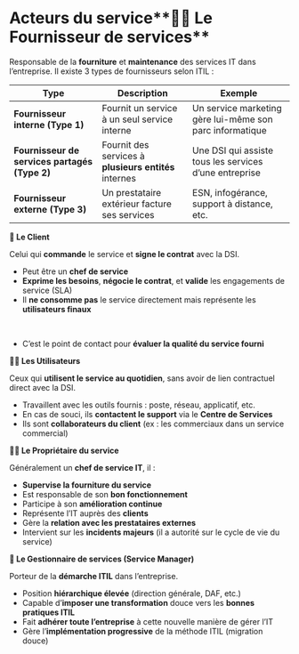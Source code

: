 # Acteurs du service**🧑‍💼 Le Fournisseur de services**

Responsable de la **fourniture** et **maintenance** des services IT dans l’entreprise. Il existe 3 types de fournisseurs selon ITIL :

| **Type** | **Description** | **Exemple** |
|----|----|----|
| **Fournisseur interne (Type 1)** | Fournit un service à un seul service interne | Un service marketing gère lui-même son parc informatique |
| **Fournisseur de services partagés (Type 2)** | Fournit des services à **plusieurs entités** internes | Une DSI qui assiste tous les services d’une entreprise |
| **Fournisseur externe (Type 3)** | Un prestataire extérieur facture ses services | ESN, infogérance, support à distance, etc. |

**🧾 Le Client**

Celui qui **commande** le service et **signe le contrat** avec la DSI.

- Peut être un **chef de service**
- **Exprime les besoins**, **négocie le contrat**, et **valide** les engagements de service (SLA)
- Il **ne consomme pas** le service directement mais représente les **utilisateurs finaux**

&nbsp;

- C’est le point de contact pour **évaluer la qualité du service fourni**

**👨‍💻 Les Utilisateurs**

Ceux qui **utilisent le service au quotidien**, sans avoir de lien contractuel direct avec la DSI.

- Travaillent avec les outils fournis : poste, réseau, applicatif, etc.
- En cas de souci, ils **contactent le support** via le **Centre de Services**
- Ils sont **collaborateurs du client** (ex : les commerciaux dans un service commercial)

**🧑‍🔧 Le Propriétaire du service**

Généralement un **chef de service IT**, il :

- **Supervise la fourniture du service**
- Est responsable de son **bon fonctionnement**
- Participe à son **amélioration continue**
- Représente l’IT auprès des **clients**
- Gère la **relation avec les prestataires externes**
- Intervient sur les **incidents majeurs** (il a autorité sur le cycle de vie du service)



**🎯 Le Gestionnaire de services (Service Manager)**

Porteur de la **démarche ITIL** dans l’entreprise.

- Position **hiérarchique élevée** (direction générale, DAF, etc.)
- Capable d’**imposer une transformation** douce vers les **bonnes pratiques ITIL**
- Fait **adhérer toute l’entreprise** à cette nouvelle manière de gérer l’IT
- Gère l’**implémentation progressive** de la méthode ITIL (migration douce)


